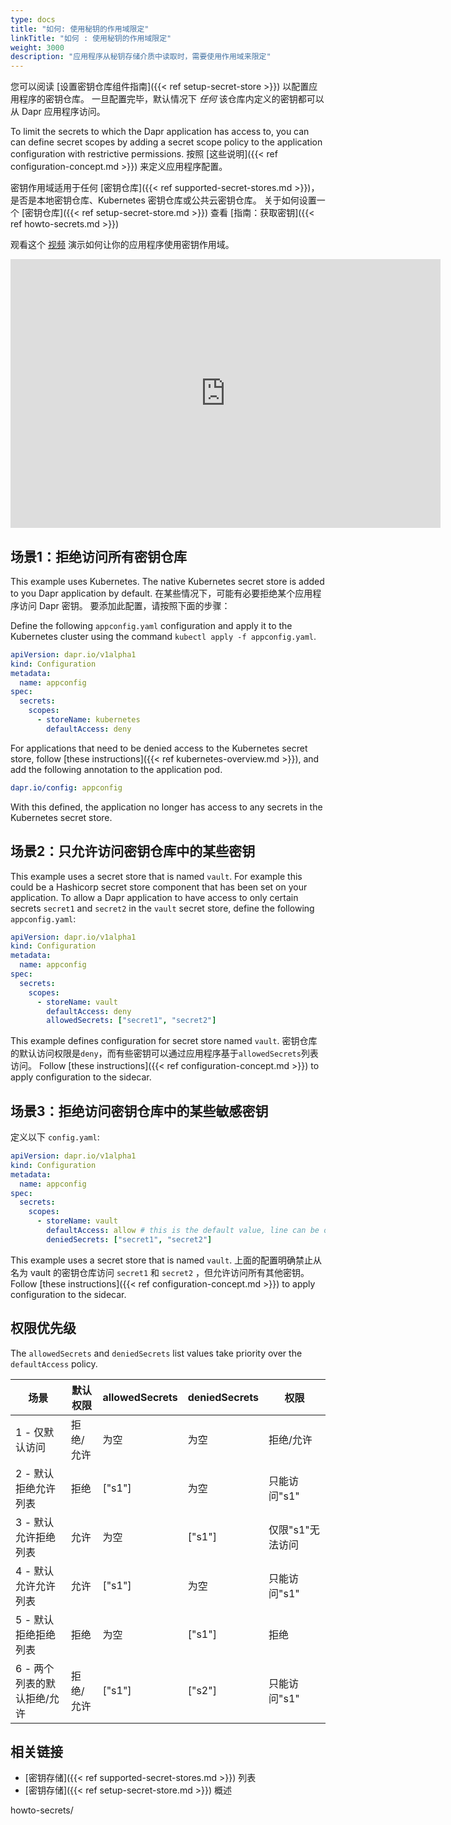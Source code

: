 ```yaml
---
type: docs
title: "如何: 使用秘钥的作用域限定"
linkTitle: "如何 : 使用秘钥的作用域限定"
weight: 3000
description: "应用程序从秘钥存储介质中读取时，需要使用作用域来限定"
---
```


您可以阅读 [设置密钥仓库组件指南]({{< ref setup-secret-store >}}) 以配置应用程序的密钥仓库。 一旦配置完毕，默认情况下 *任何* 该仓库内定义的密钥都可以从 Dapr 应用程序访问。

To limit the secrets to which the Dapr application has access to, you can can define secret scopes by adding a secret scope policy to the application configuration with restrictive permissions. 按照 [这些说明]({{< ref configuration-concept.md >}}) 来定义应用程序配置。

密钥作用域适用于任何 [密钥仓库]({{< ref supported-secret-stores.md >}})， 是否是本地密钥仓库、Kubernetes 密钥仓库或公共云密钥仓库。 关于如何设置一个 [密钥仓库]({{< ref setup-secret-store.md >}}) 查看 [指南：获取密钥]({{< ref howto-secrets.md >}})

观看这个 [视频](https://youtu.be/j99RN_nxExA?start=2272) 演示如何让你的应用程序使用密钥作用域。
<iframe width="688" height="430" src="https://www.youtube.com/embed/j99RN_nxExA?start=2272" frameborder="0" allow="accelerometer; autoplay; clipboard-write; encrypted-media; gyroscope; picture-in-picture" allowfullscreen></iframe>

## 场景1：拒绝访问所有密钥仓库

This example uses Kubernetes. The native Kubernetes secret store is added to you Dapr application by default. 在某些情况下，可能有必要拒绝某个应用程序访问 Dapr 密钥。 要添加此配置，请按照下面的步骤：

Define the following `appconfig.yaml` configuration and apply it to the Kubernetes cluster using the command `kubectl apply -f appconfig.yaml`.

```yaml
apiVersion: dapr.io/v1alpha1
kind: Configuration
metadata:
  name: appconfig
spec:
  secrets:
    scopes:
      - storeName: kubernetes
        defaultAccess: deny
```

For applications that need to be denied access to the Kubernetes secret store, follow [these instructions]({{< ref kubernetes-overview.md >}}), and add the following annotation to the application pod.

```yaml
dapr.io/config: appconfig
```

With this defined, the application no longer has access to any secrets in the Kubernetes secret store.

## 场景2：只允许访问密钥仓库中的某些密钥

This example uses a secret store that is named `vault`. For example this could be a Hashicorp secret store component that has been set on your application. To allow a Dapr application to have access to only certain secrets `secret1` and `secret2` in the `vault` secret store, define the following `appconfig.yaml`:

```yaml
apiVersion: dapr.io/v1alpha1
kind: Configuration
metadata:
  name: appconfig
spec:
  secrets:
    scopes:
      - storeName: vault
        defaultAccess: deny
        allowedSecrets: ["secret1", "secret2"]
```

This example defines configuration for secret store named `vault`. 密钥仓库的默认访问权限是`deny`，而有些密钥可以通过应用程序基于`allowedSecrets`列表访问。 Follow [these instructions]({{< ref configuration-concept.md >}}) to apply configuration to the sidecar.

## 场景3：拒绝访问密钥仓库中的某些敏感密钥

定义以下 `config.yaml`:

```yaml
apiVersion: dapr.io/v1alpha1
kind: Configuration
metadata:
  name: appconfig
spec:
  secrets:
    scopes:
      - storeName: vault
        defaultAccess: allow # this is the default value, line can be omitted
        deniedSecrets: ["secret1", "secret2"]
```

This example uses a secret store that is named `vault`. 上面的配置明确禁止从名为 vault 的密钥仓库访问 `secret1` 和 `secret2` ，但允许访问所有其他密钥。 Follow [these instructions]({{< ref configuration-concept.md >}}) to apply configuration to the sidecar.

## 权限优先级

The `allowedSecrets` and `deniedSecrets` list values take priority over the `defaultAccess` policy.

| 场景               | 默认权限  | allowedSecrets | deniedSecrets | 权限         |
| ---------------- | ----- | -------------- | ------------- | ---------- |
| 1 - 仅默认访问        | 拒绝/允许 | 为空             | 为空            | 拒绝/允许      |
| 2 - 默认拒绝允许列表     | 拒绝    | ["s1"]         | 为空            | 只能访问"s1"   |
| 3 - 默认允许拒绝列表     | 允许    | 为空             | ["s1"]        | 仅限"s1"无法访问 |
| 4 - 默认允许允许列表     | 允许    | ["s1"]         | 为空            | 只能访问"s1"   |
| 5 - 默认拒绝拒绝列表     | 拒绝    | 为空             | ["s1"]        | 拒绝         |
| 6 - 两个列表的默认拒绝/允许 | 拒绝/允许 | ["s1"]         | ["s2"]        | 只能访问"s1"   |

## 相关链接
* [密钥存储]({{< ref supported-secret-stores.md >}}) 列表
* [密钥存储]({{< ref setup-secret-store.md >}}) 概述

howto-secrets/